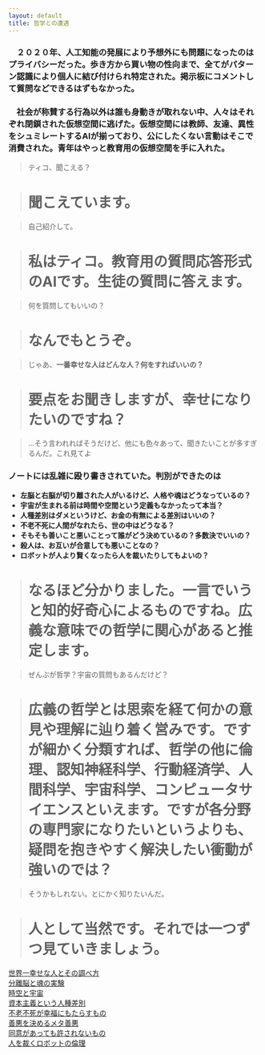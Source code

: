 ```yaml
---
layout: default
title: 哲学との遭遇
---
```

### 　２０２０年、人工知能の発展により予想外にも問題になったのはプライバシーだった。歩き方から買い物の性向まで、全てがパターン認識により個人に結び付けられ特定された。掲示板にコメントして質問などできるはずもなかった。
### 　社会が称賛する行為以外は誰も身動きが取れない中、人々はそれぞれ閉鎖された仮想空間に逃げた。仮想空間には教師、友達、異性をシュミレートするAIが揃っており、公にしたくない言動はそこで消費された。青年はやっと教育用の仮想空間を手に入れた。

> ティコ、聞こえる？  

># 聞こえています。  

> 自己紹介して。  

># 私はティコ。教育用の質問応答形式のAIです。生徒の質問に答えます。  

> 何を質問してもいいの？  

># なんでもとうぞ。  

> じゃあ、**一番幸せな人はどんな人？何をすればいいの？**  

># 要点をお聞きしますが、幸せになりたいのですね？  

> ...そう言われればそうだけど、他にも色々あって、聞きたいことが多すぎるんだ。これ見てよ  

### ノートには乱雑に殴り書きされていた。判別ができたのは  
+ **左脳と右脳が切り離された人がいるけど、人格や魂はどうなっているの？**
+ **宇宙が生まれる前は時間や空間という定義もなかったって本当？**
+ **人種差別はダメというけど、お金の有無による差別はいいの？**
+ **不老不死に人間がなれたら、世の中はどうなる？**
+ **そもそも善いこと悪いことって誰がどう決めているの？多数決でいいの？**
+ **殺人は、お互いが合意しても悪いことなの？**
+ **ロボットが人より賢くなったら人を裁いたりしてもよいの？**

># なるほど分かりました。一言でいうと<b>知的好奇心</b>によるものですね。広義な意味での哲学に関心があると推定します。  

> ぜんぶが哲学？宇宙の質問もあるんだけど？  

># <b>広義の哲学とは思索を経て何かの意見や理解に辿り着く営みです。</b>ですが細かく分類すれば、哲学の他に倫理、認知神経科学、行動経済学、人間科学、宇宙科学、コンピュータサイエンスといえます。ですが各分野の専門家になりたいというよりも、疑問を抱きやすく解決したい衝動が強いのでは？  

> そうかもしれない。とにかく知りたいんだ。  

># 人として当然です。それでは一つずつ見ていきましょう。  

[世界一幸せな人とその調べ方](the-happiest-person.html)  
[分離脳と魂の実験](split-brain-and-soul.html)  
[時空と宇宙](spacetime-and-space.html)  
[資本主義という人種差別](discrimination-by-capitalistm.html)  
[不老不死が幸福にもたらすもの](happiness-with-eternallife.html)  
[善悪を決めるメタ善悪](who-decide-ethic.html)  
[同意があっても許されないもの](extreme-liberalism.html)  
[人を裁くロボットの倫理](can-robot-judge-human.html)  
